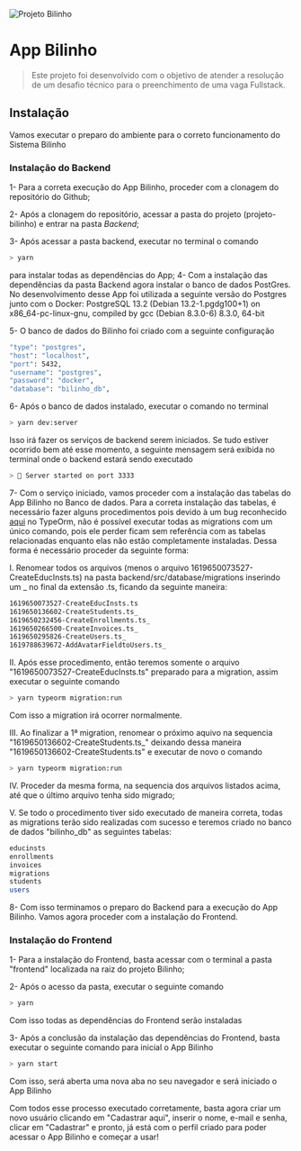 ![Projeto Bilinho](https://user-images.githubusercontent.com/58818002/116847043-24899900-abc0-11eb-802f-c62f9e6c8a73.png)
# App Bilinho

> Este projeto foi desenvolvido com o objetivo de atender a resolução de um desafio técnico para o preenchimento de uma vaga Fullstack.

## Instalação

Vamos executar o preparo do ambiente para o correto funcionamento do Sistema Bilinho

### Instalação do Backend
1- Para a correta execução do App Bilinho, proceder com a clonagem do repositório do Github;

2- Após a clonagem do repositório, acessar a pasta do projeto (projeto-bilinho) e entrar na pasta *Backend*;

3- Após acessar a pasta backend, executar no terminal o comando
```bash
> yarn
```
para instalar todas as dependências do App;
4- Com a instalação das dependências da pasta Backend agora instalar o banco de dados PostGres. No desenvolvimento desse App foi utilizada a seguinte versão do Postgres junto com o Docker:
PostgreSQL 13.2 (Debian 13.2-1.pgdg100+1) on x86_64-pc-linux-gnu, compiled by gcc (Debian 8.3.0-6) 8.3.0, 64-bit

5- O banco de dados do Bilinho foi criado com a seguinte configuração

```bash
"type": "postgres",
"host": "localhost",
"port": 5432,
"username": "postgres",
"password": "docker",
"database": "bilinho_db",
```

6- Após o banco de dados instalado, executar o comando no terminal

```bash
> yarn dev:server
```

Isso irá fazer os serviços de backend serem iniciados. Se tudo estiver ocorrido bem até esse momento, a seguinte mensagem será exibida no terminal onde o backend estará sendo executado

```bash
> 🏁 Server started on port 3333
```

7- Com o serviço iniciado, vamos proceder com a instalação das tabelas do App Bilinho no Banco de dados. Para a correta instalação das tabelas, é necessário fazer alguns procedimentos pois devido à um bug reconhecido [aqui](https://github.com/typeorm/typeorm/issues/4588) no TypeOrm, não é possível executar todas as migrations com um único comando, pois ele perder ficam sem referência com as tabelas relacionadas enquanto elas não estão completamente instaladas. Dessa forma é necessário proceder da seguinte forma:

I. Renomear todos os arquivos (menos o arquivo 1619650073527-CreateEducInsts.ts) na pasta backend/src/database/migrations inserindo um _ no final da extensão .ts, ficando da seguinte maneira:

```bash
1619650073527-CreateEducInsts.ts
1619650136602-CreateStudents.ts_
1619650232456-CreateEnrollments.ts_
1619650266500-CreateInvoices.ts_
1619650295826-CreateUsers.ts_
1619788639672-AddAvatarFieldtoUsers.ts_
```
II. Após esse procedimento, então teremos somente o arquivo "1619650073527-CreateEducInsts.ts" preparado para a migration, assim executar o seguinte comando
```bash
> yarn typeorm migration:run
```
Com isso a migration irá ocorrer normalmente.

III. Ao finalizar a 1ª migration, renomear o próximo aquivo na sequencia "1619650136602-CreateStudents.ts_" deixando dessa maneira "1619650136602-CreateStudents.ts" e executar de novo o comando
```bash
> yarn typeorm migration:run
```
IV. Proceder da mesma forma, na sequencia dos arquivos listados acima, até que o último arquivo tenha sido migrado;

V. Se todo o procedimento tiver sido executado de maneira correta, todas as migrations terão sido realizadas com sucesso e teremos criado no banco de dados "bilinho_db" as seguintes tabelas:

```bash
educinsts
enrollments
invoices
migrations
students
users
```
8- Com isso terminamos o preparo do Backend para a execução do App Bilinho. Vamos agora proceder com a instalação do Frontend.

### Instalação do Frontend
1- Para a instalação do Frontend, basta acessar com o terminal a pasta "frontend" localizada na raiz do projeto Bilinho;

2- Após o acesso da pasta, executar o seguinte comando
```bash
> yarn
```
Com isso todas as dependências do Frontend serão instaladas

3- Após a conclusão da instalação das dependências do Frontend, basta executar o seguinte comando para inicial o App Bilinho
```bash
> yarn start
```
Com isso, será aberta uma nova aba no seu navegador e será iniciado o App Bilinho

Com todos esse processo executado corretamente, basta agora criar um novo usuário clicando em "Cadastrar aqui", inserir o nome, e-mail e senha, clicar em "Cadastrar" e pronto, já está com o perfil criado para poder acessar o App Bilinho e começar a usar!
